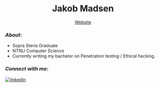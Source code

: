 <h1 align="center">Jakob Madsen</h1>
<div align="center">
    <a href="https://jakoblm.com/" target="_blank">Website</a>
</div>



### _About_:

- Sopra Steria Graduate
- NTNU Computer Science
- Currently writing my bachelor on Penetration testing / Ethical hacking.


### _Connect with me_:
<a href="https://www.linkedin.com/in/jakoblm/" target="_blank">
    <img src=https://img.shields.io/badge/linkedin-%231E77B5.svg?&style=for-the-badge&logo=linkedin&logoColor=white alt=linkedin style="margin-bottom: 5px;" />
</a>  
